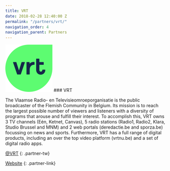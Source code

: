```yaml
---
title: VRT
date: 2018-02-28 12:40:00 Z
permalink: "/partners/vrt/"
navigation_order: 4
navigation_parent: Partners
---
```


<div class="partner" markdown="1">
<img src="/assets/img/partners/vrt.svg" alt="VRT - Vlaamse Radio- en Televisieomroeporganisatie">
### VRT

The Vlaamse Radio- en Televisieomroeporganisatie is the public broadcaster of the Flemish Community in Belgium. Its mission is to reach the largest possible number of viewers and listeners with a diversity of programs that arouse and fulfill their interest. To accomplish this, VRT owns 3 TV channels (Eén, Ketnet, Canvas), 5 radio stations (Radio1, Radio2, Klara, Studio Brussel and MNM) and 2 web portals (deredactie.be and sporza.be) focussing on news and sports. Furthermore, VRT has a full range of digital products, including an over the top video platform (vrtnu.be) and a set of digital radio apps.

[@VRT](https://twitter.com/VRT)
{: .partner-tw}

[Website](https://www.vrt.be/nl/)
{: .partner-link}
</div>
